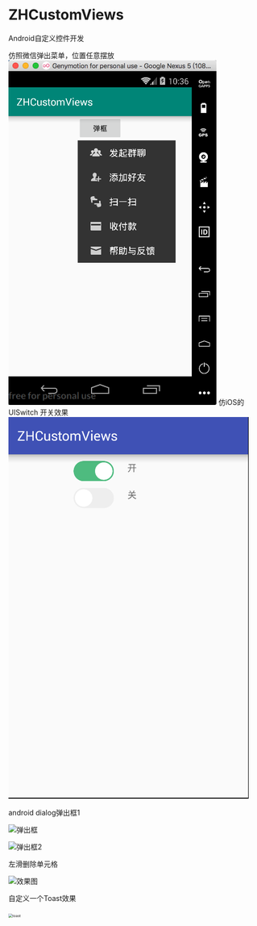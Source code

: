 # ZHCustomViews
Android自定义控件开发

仿照微信弹出菜单，位置任意摆放
![效果图](screenshots/微信菜单.png)
仿iOS的UISwitch 开关效果
![效果](screenshots/UISwitch.png)

android dialog弹出框1

![弹出框](screenshots/dailog1.png)

![弹出框2](screenshots/dialog2.png)

左滑删除单元格

![效果图](screenshots/左滑删除.png)

自定义一个Toast效果

<img src="screenshots/toast.png" alt="toast" style="zoom:50%;" />